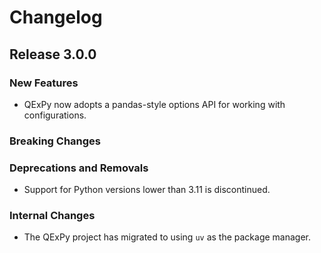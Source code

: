 # Changelog

## Release 3.0.0

### New Features

* QExPy now adopts a pandas-style options API for working with configurations.

### Breaking Changes

### Deprecations and Removals

* Support for Python versions lower than 3.11 is discontinued.

### Internal Changes

* The QExPy project has migrated to using `uv` as the package manager.
